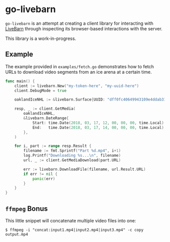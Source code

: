 # go-livebarn

`go-livebarn` is an attempt at creating a client library for interacting with
[LiveBarn](https://livebarn.com) through inspecting its browser-based
interactions with the server.

This library is a work-in-progress.

## Example

The example provided in `examples/fetch.go` demonstrates how to fetch URLs to
download video segments from an ice arena at a certain time.

```go
func main() {
	client := livebarn.New("my-token-here", "my-uuid-here")
	client.DebugMode = true

	oaklandIceNHL := &livebarn.Surface{UUID: "dff0fc40649943109e4ddab3118f3da2"}

	resp, _ := client.GetMedia(
		oaklandIceNHL,
		&livebarn.DateRange{
			Start: time.Date(2018, 03, 17, 12, 00, 00, 00, time.Local),
			End:   time.Date(2018, 03, 17, 14, 00, 00, 00, time.Local),
		},
	)

	for i, part := range resp.Result {
		filename := fmt.Sprintf("Part %d.mp4", i+1)
		log.Printf("Downloading %s...\n", filename)
		url, _ := client.GetMediaDownload(part.URL)

		err := livebarn.DownloadFile(filename, url.Result.URL)
		if err != nil {
			panic(err)
		}
	}
}
```

## `ffmpeg` Bonus

This little snippet will concatenate multiple video files into one:

```
$ ffmpeg -i "concat:input1.mp4|input2.mp4|input3.mp4" -c copy output.mp4
```
